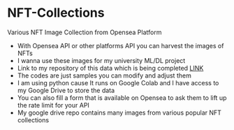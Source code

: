 # NFT-Collections
Various NFT Image Collection from Opensea Platform<br/>
- With Opensea API or other platforms API you can harvest the images of NFTs
- I wanna use these images for my university ML/DL project
- Link to my repository of this data which is being completed [LINK](https://drive.google.com/drive/folders/1jyKqUzK4_5G69wsm2utQyjuNzvXOavGR?usp=drive_link)
- The codes are just samples you can modify and adjust them
- I am using python cause It runs on Google Colab and I have access to my Google Drive to store the data
- You can also fill a form that is available on Opensea to ask them to lift up the rate limit for your API
- My google drive repo contains many images from various popular NFT collections
